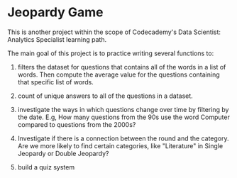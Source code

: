 # Jeopardy Game

This is another project within the scope of Codecademy's Data Scientist: Analytics Specialist learning path.

The main goal of this project is to practice writing several functions to:

1. filters the dataset for questions that contains all of the words in a list of words. Then compute the average value for the questions containing that specific list of words.

2. count of unique answers to all of the questions in a dataset.

3. investigate the ways in which questions change over time by filtering by the date. E.g, How many questions from the 90s use the word Computer compared to questions from the 2000s?

4. Investigate if there is a connection between the round and the category. Are we more likely to find certain categories, like "Literature" in Single Jeopardy or Double Jeopardy?

5. build a quiz system